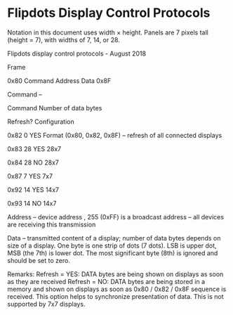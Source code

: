 # Flipdots Display Control Protocols

Notation in this document uses width × height. Panels are 7 pixels tall (height = 7), with widths of 7, 14, or 28.

Flipdots display control protocols   - August 2018

Frame

0x80 Command Address Data 0x8F

Command –

Command Number of
data bytes

Refresh? Configuration

0x82 0 YES Format (0x80, 0x82, 0x8F) – refresh of all connected
displays

0x83 28 YES 28x7

0x84 28 NO 28x7

0x87 7 YES 7x7

0x92 14 YES 14x7

0x93 14 NO 14x7


Address – device address , 255 (0xFF) is a broadcast address – all devices are receiving this
transmission

Data – transmitted content of a display; number of data bytes depends on size of a display. One
byte is one strip of dots (7 dots). LSB  is upper dot,  MSB (the 7th) is lower dot. The
most significant byte (8th) is ignored and should be set to zero.


Remarks:
Refresh = YES: DATA bytes are being shown on displays as soon as they are received
Refresh = NO: DATA bytes are being stored in a memory and shown on displays as soon as 0x80 /
0x82 / 0x8F sequence is received. This option helps to synchronize presentation of data. This is not
supported by 7x7 displays.
